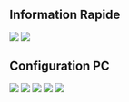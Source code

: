 ## Information Rapide 
![](https://img.shields.io/badge/OS-Manjaro_GNOME-informational?style=flat&logoColor=white&color=2874A6)
![](https://img.shields.io/badge/Text_Editor-Atom-informational?style=flat&logoColor=white&color=2874A6)

## Configuration PC
![](https://img.shields.io/badge/Processeur-Ryzen_5_1600_AF-informational?style=flat&logoColor=white&color=2874A6)
![](https://img.shields.io/badge/Carte_Graphique-MSI_GTX_1650-informational?style=flat&logoColor=white&color=2874A6)
![](https://img.shields.io/badge/RAM-HyperX_DDR4_8GO_3200MHZ-informational?style=flat&logoColor=white&color=2874A6)
![](https://img.shields.io/badge/SSD-KINGSTONE_A2000_250GO-informational?style=flat&logoColor=white&color=2874A6)
![](https://img.shields.io/badge/Carte_Mere-B450_I_AORUS_PRO_WIFI-informational?style=flat&logoColor=white&color=2874A6)
